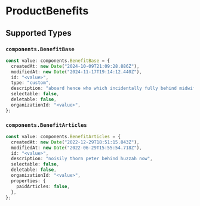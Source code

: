 # ProductBenefits


## Supported Types

### `components.BenefitBase`

```typescript
const value: components.BenefitBase = {
  createdAt: new Date("2024-10-09T21:09:28.886Z"),
  modifiedAt: new Date("2024-11-17T19:14:12.440Z"),
  id: "<value>",
  type: "custom",
  description: "aboard hence who which incidentally fully behind midwife",
  selectable: false,
  deletable: false,
  organizationId: "<value>",
};
```

### `components.BenefitArticles`

```typescript
const value: components.BenefitArticles = {
  createdAt: new Date("2022-12-29T18:51:15.843Z"),
  modifiedAt: new Date("2022-06-29T15:55:54.718Z"),
  id: "<value>",
  description: "noisily thorn peter behind huzzah now",
  selectable: false,
  deletable: false,
  organizationId: "<value>",
  properties: {
    paidArticles: false,
  },
};
```

